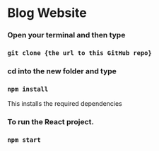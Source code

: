 # Blog Website

### Open your terminal and then type

### `git clone {the url to this GitHub repo}`

### cd into the new folder and type

### `npm install`
This installs the required dependencies

### To run the React project.

### `npm start`


